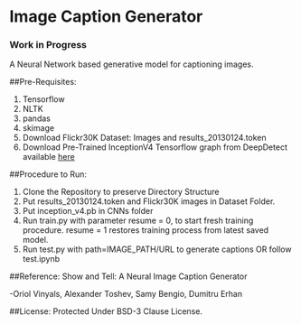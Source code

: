 # Image Caption Generator
### Work in Progress
A Neural Network based generative model for captioning images.

##Pre-Requisites:
1. Tensorflow
2. NLTK
3. pandas
4. skimage
5. Download Flickr30K Dataset: Images and results_20130124.token
6. Download Pre-Trained InceptionV4 Tensorflow graph from DeepDetect available [here](https://deepdetect.com/models/tf/inception_v4.pb)

##Procedure to Run:
1. Clone the Repository to preserve Directory Structure
1. Put results_20130124.token and Flickr30K images in Dataset Folder.
2. Put inception_v4.pb in CNNs folder
3. Run train.py with parameter resume = 0, to start fresh training procedure. resume = 1 restores training process from latest saved model.
4. Run test.py with path=IMAGE_PATH/URL to generate captions OR follow test.ipynb

##Reference:
Show and Tell: A Neural Image Caption Generator

-Oriol Vinyals, Alexander Toshev, Samy Bengio, Dumitru Erhan

##License:
Protected Under BSD-3 Clause License.
